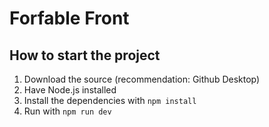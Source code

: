 # Forfable Front
## How to start the project
1. Download the source (recommendation: Github Desktop)
2. Have Node.js installed
3. Install the dependencies with `npm install`
4. Run with `npm run dev`